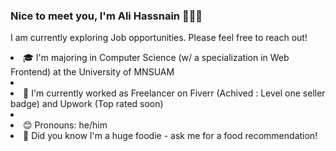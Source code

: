 

<!--
**alidotdeveloper/alidotdeveloper** is a ✨ _special_ ✨ repository because its `README.md` (this file) appears on your GitHub profile.

Here are some ideas to get you started:

- 🔭 I’m currently working on ...
- 🌱 I’m currently learning ...
- 👯 I’m looking to collaborate on ...
- 🤔 I’m looking for help with ...
- 💬 Ask me about ...
- 📫 How to reach me: ...
- 😄 Pronouns: ...
- ⚡ Fun fact: ...
-->
<h3>Nice to meet you, I'm Ali Hassnain 👨🏻‍💻 </h3>
<p>I am currently exploring Job opportunities. Please feel free to reach out!<p>
<li>🎓   I'm majoring in Computer Science (w/ a specialization in Web Frontend) at the University of MNSUAM <li>
<li>🌱   I'm currently worked as Freelancer on Fiverr (Achived : Level one seller badge) and Upwork (Top rated soon)<li>
<li>😊   Pronouns: he/him</li>
<li>🍜   Did you know I'm a huge foodie - ask me for a food recommendation!</li>
